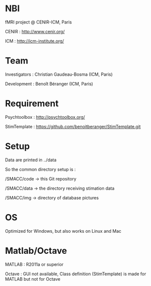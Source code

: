 # NBI

fMRI project @ CENIR-ICM, Paris

CENIR : http://www.cenir.org/

ICM : http://icm-institute.org/


# Team

Investigators : Christian Gaudeau-Bosma (ICM, Paris)

Development : Benoît Béranger (ICM, Paris)


# Requirement

Psychtoolbox : http://psychtoolbox.org/

StimTemplate : https://github.com/benoitberanger/StimTemplate.git


# Setup

Data are printed in ../data

So the common directory setup is :

/SMACC/code -> this Git repository

/SMACC/data -> the directory receiving stimation data

/SMACC/img  -> directory of database pictures


# OS

Optimized for Windows, but also works on Linux and Mac


# Matlab/Octave

MATLAB  : R2011a or superior

Octave  : GUI not available, Class definition (StimTemplate) is made for MATLAB but not for Octave
